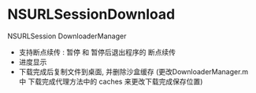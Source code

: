 # NSURLSessionDownload
NSURLSession DownloaderManager

* 支持断点续传 : 暂停 和 暂停后退出程序的 断点续传
* 进度显示
* 下载完成后复制文件到桌面, 并删除沙盒缓存 (更改DownloaderManager.m 中 下载完成代理方法中的 caches 来更改下载完成保存位置)
